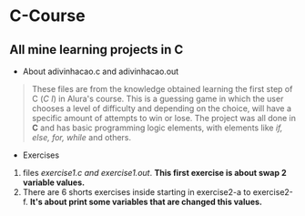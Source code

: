# C-Course


## All mine learning projects in C

- About adivinhacao.c and adivinhacao.out
> These files are from the knowledge obtained learning the first step of C (*C I*) in Alura's course. This is a guessing game in which the user chooses a level of difficulty and depending on the choice, will have a specific amount of attempts to win or lose. The project was all done in **C** and has basic programming logic elements, with elements like *if, else, for, while* and others.

- Exercises
1. files *exercise1.c and exercise1.out*. **This first exercise is about swap 2 variable values.**
1. There are 6 shorts exercises inside starting in exercise2-a to exercise2-f. **It's about print some variables that are changed this values.**
